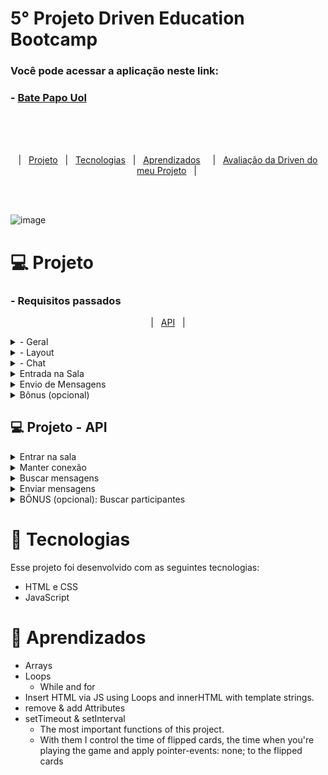 

# 5° Projeto Driven Education Bootcamp

### Você pode acessar a aplicação neste link:
  ### - <a href="https://filipetenedini.github.io/p5-Driven-batepapoUol/"> Bate Papo Uol </a>
<br><br><br>
<p align="center">
  |&nbsp;&nbsp;&nbsp<a href="#Projeto">Projeto</a>&nbsp;&nbsp;
  |&nbsp;&nbsp;&nbsp<a href="#Tecnologias">Tecnologias</a>&nbsp;&nbsp;
  |&nbsp;&nbsp;&nbsp<a href="#Aprendizados">Aprendizados</a>&nbsp;&nbsp;&nbsp;&nbsp;
  |&nbsp;&nbsp;&nbsp<a href="#avaliacao">Avaliação da Driven do meu Projeto</a>&nbsp;&nbsp;&nbsp;|&nbsp;
</p>
<br><br>

![image](https://user-images.githubusercontent.com/105571583/214379174-b04b5645-f66b-465e-b10b-42aaedc0687b.png)


<h1 id="Projeto"> 💻 Projeto</h1>

<h3>- Requisitos passados </h3>
<p align="center">
  |&nbsp;&nbsp;&nbsp;<a href="#API">API</a>&nbsp;&nbsp;&nbsp;|
</p>
<details>
<summary>    
- Geral
</summary>

- [ ]  Não utilize nenhuma biblioteca para implementar este projeto (jquery, lodash, react, etc), nem outras linguagens que compilem para JavaScript (TypeScript, Clojure, ELM, etc), somente JavaScript puro.
- [ ]  Seu projeto deverá ser desenvolvido utilizando Git e GitHub, em um repositório público.
- [ ]  A cada requisito implementado faça um *commit* com uma mensagem descritiva do que você evoluiu.
  
 </details>
 
<details>
<summary>    
- Layout
</summary>

  - [ ]  Aplicar layout para mobile, seguindo o Figma. Não é necessário implementar uma versão para desktop.
 
 </details>
 
 <details>
<summary>    
- Chat
</summary>

- [ ]  Ao entrar na sala, este deve carregar as mensagens do servidor quando o usuário estiver logado e exibi-las conforme *layout* fornecido.
- [ ]  Existem três tipos de mensagem:
    - Mensagens de status (**Entrou** ou **Saiu** da sala): deve ter o fundo cinza;
    - Mensagens reservadas (**Reservadamente**): deve ter o fundo rosa;
    - Mensagens normais: devem ter o fundo branco.
- [ ]  A cada três segundos o site deve recarregar as mensagens do servidor para manter sempre atualizado.
- [ ]  O *chat* deverá ter rolagem automática por padrão, ou seja, sempre que novas mensagens forem adicionadas ao final do *chat* ele deve *scrollar* para o final.
- [ ]  As mensagens com **Reservadamente** só devem ser exibidas se o nome do destinatário ou remetente for igual ao nome do usuário que está usando o chat (ou senão ele poderia ver as mensagens reservadas para outras pessoas)
    - **⚠️ Atenção:** Fazer essa filtragem no *front-end* não é uma boa prática, o ideal seria o servidor não fornecer essas mensagens para outras pessoas. Entretanto, manteremos dessa forma por fins didáticos. Combinado?
</details>

<details>
<summary>
Entrada na Sala
</summary

- [ ]  Ao entrar no site, o usuário deverá ser perguntado com um `prompt` ****seu lindo nome.
- [ ]  Após inserção do nome, este deve ser enviado para o servidor pra cadastrar o usuário:
    - Caso o servidor responda com sucesso, o usuário poderá entrar na sala;
    - Caso o servidor responda com erro, deve-se pedir para o usuário digitar outro nome, pois este já está em uso;
- [ ]  Enquanto o usuário estiver na sala, a cada 5 segundos o site deve avisar ao servidor que o usuário ainda está presente, ou senão será considerado que "Saiu da sala".
 
 </details>
 
 <details>
 <summary>
Envio de Mensagens
 </summary>
 
- [ ]  Ao enviar uma mensagem, esta deve ser enviada para o servidor:
    - Caso o servidor responda com sucesso, você deve obter novamente as mensagens do servidor e atualizar o *chat;*
    - Caso o servidor responda com erro, significa que esse usuário não está mais na sala e a página deve ser atualizada (e com isso voltando pra etapa de pedir o nome).
- [ ]  Nesse envio, deve ser informado o remetente, o destinatário e se a mensagem é reservada ou não.
    - Escolher um destinatário e se a mensagem é reservada ou pública é um requisito bônus (ver abaixo). Logo, se você não implementar o bônus, sempre envie destinatário como Todos e a mensagem como pública.
 </details>  

<details>
<summary>    
Bônus (opcional)
</summary>

<details>
<summary>    
Envio com enter
</summary>

- [ ]  Faça com que, caso o usuário tecle Enter no campo de mensagem, ela seja enviada (ou seja, deve ter o mesmo comportamento caso o usuário clique no botão de envio).

 </details>

<details>
<summary>    
Tela de Entrada
</summary>

- [ ]  Em vez de um prompt, faça uma tela inicial.

</details>
  
 <details>
<summary>    
Participantes ativos
</summary>

- [ ]  Ao clicar no ícone superior direito de participantes, o menu lateral deve abrir por cima do chat conforme *layout*. Um fundo escuro semi-transparente deve ficar por cima do *chat*.
- [ ]  Ao clicar no fundo escuro, o menu lateral deve ser ocultado novamente.
- [ ]  O site deve obter a lista de participantes assim que entra no chat e deve atualizar a lista a cada dez segundos.
- [ ]  Ao clicar em uma pessoa ou em público/reservadamente, a opção clicada deve ser marcada com um *check* e as demais desmarcadas.
- [ ]  Além do check acima, ao trocar esses parâmetros também deve ser alterada a frase que informa o destinatário, que fica embaixo do input de mensagem.

</details>
  
</details>
  
 <h2 id="API"> 💻 Projeto - API </h2>

   <details>
<summary>    
Entrar na sala
</summary>

- Para entrar na sala, deve-se enviar ao servidor o nome do usuário. Para isso, envie uma requisição `POST` para a URL:
    
    ```jsx
    https://mock-api.driven.com.br/api/v6/uol[/participants](https://mock-api.bootcamp.respondeai.com.br/api/v2/uol/participants) 
    ```
    
- Enviando um objeto no formato:
    
    ```jsx
    {
      name: "João"
    }
    ```
    
- O servidor pode responder com status `400` se já houver um usuário online com esse nome. Se for o caso, a aplicação deve pedir um novo nome até que o servidor responda com status `200`.

</details>

<details>
<summary>    
Manter conexão
</summary>

- O servidor precisa saber que o usuário continua online. Se o usuário não envia nenhuma mensagem, como ele pode inferir se o usuário continua ou não na página?
- Para resolver isso, o servidor espera que seu sistema avise continuamente que o usuário permanece utilizando o chat. Para isso, o sistema deve enviar uma requisição `POST` para a URL:
    
    ```jsx
    https://mock-api.driven.com.br/api/v6/uol/status
    ```
    
- Enviando um objeto no formato enviando o nome do usuário que foi pedido ao entrar na página.
    
    ```jsx
    {
      name: "João"
    }
    ```
    
- Esta requisição deve ser feita a cada cinco segundos.

</details>
 <details>
<summary>    
Buscar mensagens
</summary>

- Para buscar mensagens do servidor, mande uma requisição `GET` para a URL:
    
    ```jsx
    https://mock-api.driven.com.br/api/v6/uol/messages
    ```
    
- A resposta será um array de objetos, como o seguinte:
    
    ```jsx
    [
    	{
    		from: "João",
    		to: "Todos",
    		text: "entra na sala...",
    		type: "status",
    		time: "08:01:17"
    	},
    	{
    		from: "João",
    		to: "Todos",
    		text: "Bom dia",
    		type: "message",
    		time: "08:02:50"
    	},
    ]
    ```
    
- Nos objetos, o campo `type` identifica o tipo da mensagem. Existem os seguintes valores:
    - `status`: mensagem de estado, como entrou ou saiu da sala;
    - `message`: mensagem pública;
    - `private_message`: mensagem particular.

</details>
<details>
<summary>    
Enviar mensagens
</summary>
  
- Para enviar mensagens, você deve fazer uma requisição `POST` para a URL:
    
    ```jsx
    https://mock-api.driven.com.br/api/v6/uol/messages
    ```
    
- Nesta requisição, você deve enviar um objeto como o seguinte:

</details>
<details>
<summary>    
BÔNUS (opcional): Buscar participantes
</summary>

Para buscar a lista de participantes, envie uma requisição `GET` para a URL:

```jsx
https://mock-api.driven.com.br/api/v6/uol/participants
```

Esta requisição retornará um array de objetos no formato:

</details>

<h1 id="Tecnologias">🚀 Tecnologias</h1>

Esse projeto foi desenvolvido com as seguintes tecnologias:

- HTML e CSS
- JavaScript


<h1 id="Aprendizados">🧠 Aprendizados</h1>

- Arrays
- Loops
  - While and for
- Insert HTML via JS using Loops and innerHTML with template strings.
- remove & add Attributes
- setTimeout & setInterval
  - The most important functions of this project.
  - With them I control the time of flipped cards, the time when you're playing the game and apply pointer-events: none; to the flipped cards
